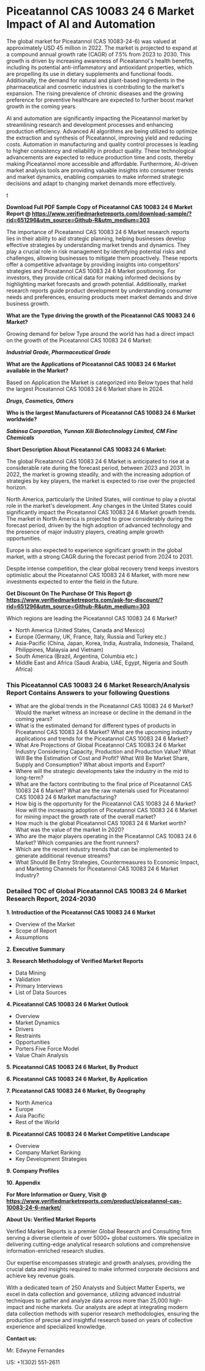 <meta name="title" content="Global Piceatannol CAS 10083 24 6 Market Impact of AI and Automation"><meta name="description" content="The global market for Piceatannol (CAS 10083-24-6) was valued at approximately USD 45 million in 2022. The market is projected to expand at a compound annual growth ra"><meta name="title" content="Piceatannol CAS 10083 24 6 Market Size, Share, Scope, Trends, Growth, Opportunities, Analysis, Forecast"><h1>Piceatannol CAS 10083 24 6 Market Impact of AI and Automation</h1><p>The global market for Piceatannol (CAS 10083-24-6) was valued at approximately USD 45 million in 2022. The market is projected to expand at a compound annual growth rate (CAGR) of 7.5% from 2023 to 2030. This growth is driven by increasing awareness of Piceatannol's health benefits, including its potential anti-inflammatory and antioxidant properties, which are propelling its use in dietary supplements and functional foods. Additionally, the demand for natural and plant-based ingredients in the pharmaceutical and cosmetic industries is contributing to the market's expansion. The rising prevalence of chronic diseases and the growing preference for preventive healthcare are expected to further boost market growth in the coming years.</p><p>AI and automation are significantly impacting the Piceatannol market by streamlining research and development processes and enhancing production efficiency. Advanced AI algorithms are being utilized to optimize the extraction and synthesis of Piceatannol, improving yield and reducing costs. Automation in manufacturing and quality control processes is leading to higher consistency and reliability in product quality. These technological advancements are expected to reduce production time and costs, thereby making Piceatannol more accessible and affordable. Furthermore, AI-driven market analysis tools are providing valuable insights into consumer trends and market dynamics, enabling companies to make informed strategic decisions and adapt to changing market demands more effectively.</p>t</p><p id="" class=""><strong>Download Full PDF Sample Copy of Piceatannol CAS 10083 24 6 Market Report @ <a href="https://www.verifiedmarketreports.com/download-sample/?rid=651296&utm_source=Github-R&utm_medium=303" target="_blank">https://www.verifiedmarketreports.com/download-sample/?rid=651296&utm_source=Github-R&utm_medium=303</a></strong></p><p>The importance of&nbsp;Piceatannol CAS 10083 24 6 Market research reports lies in their ability to aid strategic planning, helping businesses develop effective strategies by understanding market trends and dynamics. They play a crucial role in risk management by identifying potential risks and challenges, allowing businesses to mitigate them proactively. These reports offer a competitive advantage by providing insights into competitors' strategies and Piceatannol CAS 10083 24 6 Market positioning. For investors, they provide critical data for making informed decisions by highlighting market forecasts and growth potential. Additionally, market research reports guide product development by understanding consumer needs and preferences, ensuring products meet market demands and drive business growth.</p><p><strong>What are the&nbsp;Type driving the growth of the Piceatannol CAS 10083 24 6 Market?</strong></p><p id="" class="">Growing demand for below Type around the world has had a direct impact on the growth of the Piceatannol CAS 10083 24 6 Market:</p><em><strong>Industrial Grade, Pharmaceutical Grade</strong></em></p><strong>What are the&nbsp;Applications&nbsp;of Piceatannol CAS 10083 24 6 Market available in the Market?</strong></p><p id="" class="">Based on Application the Market is categorized into Below types that held the largest Piceatannol CAS 10083 24 6 Market share In 2024.</p><em><strong>Drugs, Cosmetics, Others</strong></em></p><strong>Who is the largest Manufacturers of Piceatannol CAS 10083 24 6 Market worldwide?</strong></p><p><em><strong>Sabinsa Corporation, Yunnan Xili Biotechnology Limited, CM Fine Chemicals</strong></em></p><p id="" class=""><strong>Short Description About Piceatannol CAS 10083 24 6 Market:</strong></p><p>The global Piceatannol CAS 10083 24 6 Market is anticipated to rise at a considerable rate during the forecast period, between 2023 and 2031. In 2022, the market is growing steadily, and with the increasing adoption of strategies by key players, the market is expected to rise over the projected horizon.</p><p>North America, particularly the United States, will continue to play a pivotal role in the market's development. Any changes in the United States could significantly impact the Piceatannol CAS 10083 24 6 Market growth trends. The market in North America is projected to grow considerably during the forecast period, driven by the high adoption of advanced technology and the presence of major industry players, creating ample growth opportunities.</p><p>Europe is also expected to experience significant growth in the global market, with a strong CAGR during the forecast period from 2024 to 2031.</p><p>Despite intense competition, the clear global recovery trend keeps investors optimistic about the Piceatannol CAS 10083 24 6 Market, with more new investments expected to enter the field in the future.</p><p id="" class=""><strong>Get Discount On The Purchase Of This Report @ <a href="https://www.verifiedmarketreports.com/ask-for-discount/?rid=651296&utm_source=Github-R&utm_medium=303" target="_blank">https://www.verifiedmarketreports.com/ask-for-discount/?rid=651296&utm_source=Github-R&utm_medium=303</a></strong></p>Which regions are leading the Piceatannol CAS 10083 24 6 Market?</p><ul><li>North America (United States, Canada and Mexico)</li><li>Europe (Germany, UK, France, Italy, Russia and Turkey etc.)</li><li>Asia-Pacific (China, Japan, Korea, India, Australia, Indonesia, Thailand, Philippines, Malaysia and Vietnam)</li><li>South America (Brazil, Argentina, Columbia etc.)</li><li>Middle East and Africa (Saudi Arabia, UAE, Egypt, Nigeria and South Africa)</li></ul><h3 id="" class="">This Piceatannol CAS 10083 24 6 Market Research/Analysis Report Contains Answers to your following Questions</h3><ul><li>What are the global trends in the Piceatannol CAS 10083 24 6 Market? Would the market witness an increase or decline in the demand in the coming years?</li><li>What is the estimated demand for different types of products in Piceatannol CAS 10083 24 6 Market? What are the upcoming industry applications and trends for the Piceatannol CAS 10083 24 6 Market?</li><li>What Are Projections of Global Piceatannol CAS 10083 24 6 Market Industry Considering Capacity, Production and Production Value? What Will Be the Estimation of Cost and Profit? What Will Be Market Share, Supply and Consumption? What about imports and Export?</li><li>Where will the strategic developments take the industry in the mid to long-term?</li><li>What are the factors contributing to the final price of Piceatannol CAS 10083 24 6 Market? What are the raw materials used for Piceatannol CAS 10083 24 6 Market manufacturing?</li><li>How big is the opportunity for the Piceatannol CAS 10083 24 6 Market? How will the increasing adoption of Piceatannol CAS 10083 24 6 Market for mining impact the growth rate of the overall market?</li><li>How much is the global Piceatannol CAS 10083 24 6 Market worth? What was the value of the market In 2020?</li><li>Who are the major players operating in the Piceatannol CAS 10083 24 6 Market? Which companies are the front runners?</li><li>Which are the recent industry trends that can be implemented to generate additional revenue streams?</li><li>What Should Be Entry Strategies, Countermeasures to Economic Impact, and Marketing Channels for Piceatannol CAS 10083 24 6 Market Industry?</li></ul><h3 id="" class="">Detailed TOC of Global Piceatannol CAS 10083 24 6 Market Research Report, 2024-2030</h3><p id="" class=""><strong>1. Introduction of the Piceatannol CAS 10083 24 6 Market</strong></p><ul><li>Overview of the Market</li><li>Scope of Report</li><li>Assumptions</li></ul><p id="" class=""><strong>2. Executive Summary</strong></p><p id="" class=""><strong>3. Research Methodology of Verified Market Reports</strong></p><ul><li>Data Mining</li><li>Validation</li><li>Primary Interviews</li><li>List of Data Sources</li></ul><p id="" class=""><strong>4. Piceatannol CAS 10083 24 6 Market Outlook</strong></p><ul><li>Overview</li><li>Market Dynamics</li><li>Drivers</li><li>Restraints</li><li>Opportunities</li><li>Porters Five Force Model</li><li>Value Chain Analysis</li></ul><p id="" class=""><strong>5. Piceatannol CAS 10083 24 6 Market, By Product</strong></p><p id="" class=""><strong>6. Piceatannol CAS 10083 24 6 Market, By Application</strong></p><p id="" class=""><strong>7. Piceatannol CAS 10083 24 6 Market, By Geography</strong></p><ul><li>North America</li><li>Europe</li><li>Asia Pacific</li><li>Rest of the World</li></ul><p id="" class=""><strong>8. Piceatannol CAS 10083 24 6 Market Competitive Landscape</strong></p><ul><li>Overview</li><li>Company Market Ranking</li><li>Key Development Strategies</li></ul><p id="" class=""><strong>9. Company Profiles</strong></p><p id="" class=""><strong>10. Appendix</strong></p><p id="" class=""><strong>For More Information or Query, Visit @ <a href="https://www.verifiedmarketreports.com/product/piceatannol-cas-10083-24-6-market/" target="_blank">https://www.verifiedmarketreports.com/product/piceatannol-cas-10083-24-6-market/</a></strong></p><p id="" class=""><strong>About Us: Verified Market Reports</strong></p><p id="" class="">Verified Market Reports is a premier Global Research and Consulting firm serving a diverse clientele of over 5000+ global customers. We specialize in delivering cutting-edge analytical research solutions and comprehensive information-enriched research studies.</p><p id="" class="">Our expertise encompasses strategic and growth analyses, providing the crucial data and insights required to make informed corporate decisions and achieve key revenue goals.</p><p id="" class="">With a dedicated team of 250 Analysts and Subject Matter Experts, we excel in data collection and governance, utilizing advanced industrial techniques to gather and analyze data across more than 25,000 high-impact and niche markets. Our analysts are adept at integrating modern data collection methods with superior research methodologies, ensuring the production of precise and insightful research based on years of collective experience and specialized knowledge.</p><p id="" class=""><strong>Contact us:</strong></p><p id="" class="">Mr. Edwyne Fernandes</p><p id="" class="">US: +1(302) 551-2611</p>